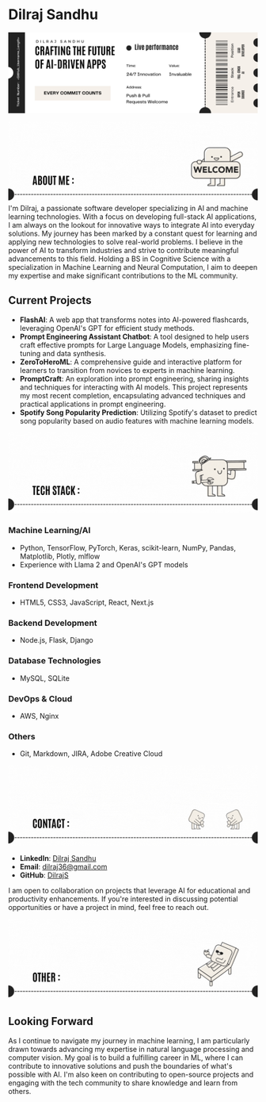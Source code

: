 # Dilraj Sandhu

![DilrajSTicket.png](/images/DilrajSTicket.png)

![aboutMe.gif](/images/aboutMe.gif)
I'm Dilraj, a passionate software developer specializing in AI and machine learning technologies. With a focus on developing full-stack AI applications, I am always on the lookout for innovative ways to integrate AI into everyday solutions. My journey has been marked by a constant quest for learning and applying new technologies to solve real-world problems. I believe in the power of AI to transform industries and strive to contribute meaningful advancements to this field. Holding a BS in Cognitive Science with a specialization in Machine Learning and Neural Computation, I aim to deepen my expertise and make significant contributions to the ML community.

## Current Projects

- **FlashAI**: A web app that transforms notes into AI-powered flashcards, leveraging OpenAI's GPT for efficient study methods.
- **Prompt Engineering Assistant Chatbot**: A tool designed to help users craft effective prompts for Large Language Models, emphasizing fine-tuning and data synthesis.
- **ZeroToHeroML**: A comprehensive guide and interactive platform for learners to transition from novices to experts in machine learning.
- **PromptCraft**: An exploration into prompt engineering, sharing insights and techniques for interacting with AI models. This project represents my most recent completion, encapsulating advanced techniques and practical applications in prompt engineering.
- **Spotify Song Popularity Prediction**: Utilizing Spotify's dataset to predict song popularity based on audio features with machine learning models.

![techStack.gif](/images/techStack.gif)

### Machine Learning/AI

- Python, TensorFlow, PyTorch, Keras, scikit-learn, NumPy, Pandas, Matplotlib, Plotly, mlflow
- Experience with Llama 2 and OpenAI's GPT models

### Frontend Development

- HTML5, CSS3, JavaScript, React, Next.js

### Backend Development

- Node.js, Flask, Django

### Database Technologies

- MySQL, SQLite

### DevOps & Cloud

- AWS, Nginx

### Others

- Git, Markdown, JIRA, Adobe Creative Cloud

![contact.gif](/images/contact.gif)

- **LinkedIn**: [Dilraj Sandhu](https://www.linkedin.com/in/dilrajsandhu/)
- **Email**: dilraj36@gmail.com
- **GitHub**: [DilrajS](https://github.com/DilrajS)

I am open to collaboration on projects that leverage AI for educational and productivity enhancements. If you're interested in discussing potential opportunities or have a project in mind, feel free to reach out.

![other.gif](/images/other.gif)

## Looking Forward

As I continue to navigate my journey in machine learning, I am particularly drawn towards advancing my expertise in natural language processing and computer vision. My goal is to build a fulfilling career in ML, where I can contribute to innovative solutions and push the boundaries of what's possible with AI. I'm also keen on contributing to open-source projects and engaging with the tech community to share knowledge and learn from others.
